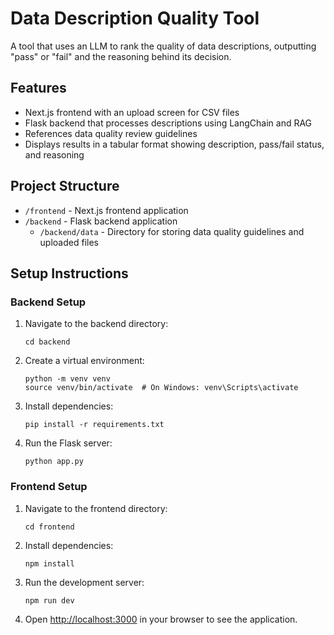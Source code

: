 # Data Description Quality Tool

A tool that uses an LLM to rank the quality of data descriptions, outputting "pass" or "fail" and the reasoning behind its decision.

## Features

- Next.js frontend with an upload screen for CSV files
- Flask backend that processes descriptions using LangChain and RAG
- References data quality review guidelines
- Displays results in a tabular format showing description, pass/fail status, and reasoning

## Project Structure

- `/frontend` - Next.js frontend application
- `/backend` - Flask backend application
  - `/backend/data` - Directory for storing data quality guidelines and uploaded files

## Setup Instructions

### Backend Setup

1. Navigate to the backend directory:
   ```
   cd backend
   ```

2. Create a virtual environment:
   ```
   python -m venv venv
   source venv/bin/activate  # On Windows: venv\Scripts\activate
   ```

3. Install dependencies:
   ```
   pip install -r requirements.txt
   ```

4. Run the Flask server:
   ```
   python app.py
   ```

### Frontend Setup

1. Navigate to the frontend directory:
   ```
   cd frontend
   ```

2. Install dependencies:
   ```
   npm install
   ```

3. Run the development server:
   ```
   npm run dev
   ```

4. Open [http://localhost:3000](http://localhost:3000) in your browser to see the application.
